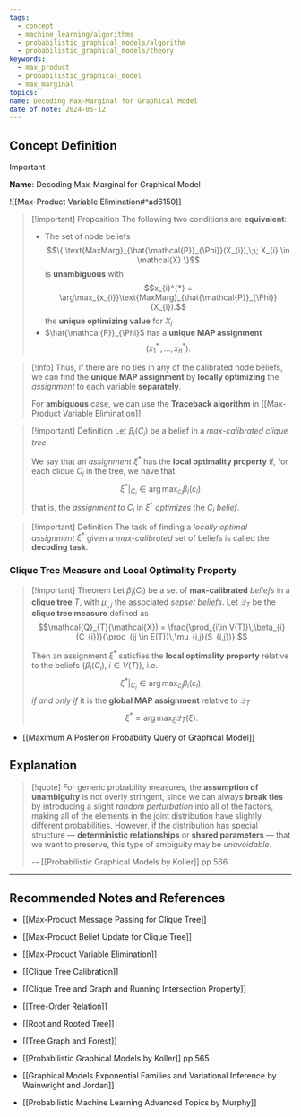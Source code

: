 ```yaml
---
tags:
  - concept
  - machine_learning/algorithms
  - probabilistic_graphical_models/algorithm
  - probabilistic_graphical_models/theory
keywords:
  - max_product
  - probabilistic_graphical_model
  - max_marginal
topics: 
name: Decoding Max-Marginal for Graphical Model
date of note: 2024-05-12
---
```


## Concept Definition

>[!important]
>**Name**: Decoding Max-Marginal for Graphical Model

![[Max-Product Variable Elimination#^ad6150]]

>[!important] Proposition
>The following two conditions are **equivalent**:
>- The set of node beliefs $$\{ \text{MaxMarg}_{\hat{\mathcal{P}}_{\Phi}}(X_{i}),\;\; X_{i} \in \mathcal{X} \}$$ is **unambiguous** with $$x_{i}^{*} = \arg\max_{x_{i}}\text{MaxMarg}_{\hat{\mathcal{P}}_{\Phi}}(X_{i}).$$ the **unique optimizing value** for $X_{i}$
>- $\hat{\mathcal{P}}_{\Phi}$ has a **unique MAP assignment** $$(x_{1}^{*} \,{,}\ldots{,}\,x_{n}^{*}).$$

>[!info]
>Thus, if there are no ties in any of the calibrated node beliefs, we can find the **unique MAP assignment** by **locally optimizing** the *assignment* to each variable **separately**.
>
>For **ambiguous** case, we can use the **Traceback algorithm** in [[Max-Product Variable Elimination]]


>[!important] Definition
>Let $\beta_{i}(C_{i})$ be a belief in a *max-calibrated clique tree*. 
>
>We say that an *assignment* $\xi^{*}$ has the **local optimality property** if, for each clique $C_{i}$ in the tree, we have that 
>$$
>\xi^{*}\big|_{C_{i}} \in \arg\max_{c_{i}}\beta_{i}(c_{i}).
>$$ 
>that is, the *assignment to* $C_{i}$ in $\xi^{*}$ *optimizes* the $C_{i}$ *belief*.

>[!important] Definition
>The task of finding a *locally optimal assignment* $\xi^{*}$ given a *max-calibrated* set of beliefs is called the **decoding task**.


### Clique Tree Measure and Local Optimality Property 

>[!important] Theorem
>Let $\beta_{i}(C_{i})$ be a set of **max-calibrated** *beliefs* in a **clique tree** $T$, with $\mu_{i,j}$ the associated *sepset beliefs*. Let $\mathcal{Q}_{T}$ be the **clique tree measure** defined as $$\mathcal{Q}_{T}(\mathcal{X}) = \frac{\prod_{i\in V(T)}\,\beta_{i}(C_{i})}{\prod_{ij \in E(T)}\,\mu_{i,j}(S_{i,j})}.$$
>
>Then an assignment $\xi^{*}$ satisfies the **local optimality property** relative to the beliefs $\{ \beta_{i}(C_{i}), \; i\in V(T) \}$, i.e. $$\xi^{*}\big|_{C_{i}} \in \arg\max_{c_{i}}\beta_{i}(c_{i}),$$  *if and only if* it is the **global MAP assignment** relative to $\mathcal{Q}_{T}$ $$\xi^{*} = \arg\max_{\xi} \mathcal{Q}_{T}(\xi).$$

- [[Maximum A Posteriori Probability Query of Graphical Model]]


## Explanation

>[!quote]
>For generic probability measures, the **assumption of unambiguity** is not overly stringent, since we can always **break ties** by introducing a slight *random perturbation* into all of the factors, making all of the elements in the joint distribution have slightly different probabilities. However, if the distribution has special structure — **deterministic relationships** or **shared parameters** — that we want to preserve, this type of ambiguity may be *unavoidable*.
>
>--  [[Probabilistic Graphical Models by Koller]] pp 566




-----------
##  Recommended Notes and References


- [[Max-Product Message Passing for Clique Tree]]
- [[Max-Product Belief Update for Clique Tree]]
- [[Max-Product Variable Elimination]]

- [[Clique Tree Calibration]]
- [[Clique Tree and Graph and Running Intersection Property]]

- [[Tree-Order Relation]]
- [[Root and Rooted Tree]]
- [[Tree Graph and Forest]]


- [[Probabilistic Graphical Models by Koller]] pp 565
- [[Graphical Models Exponential Families and Variational Inference by Wainwright and Jordan]]
- [[Probabilistic Machine Learning Advanced Topics by Murphy]]

